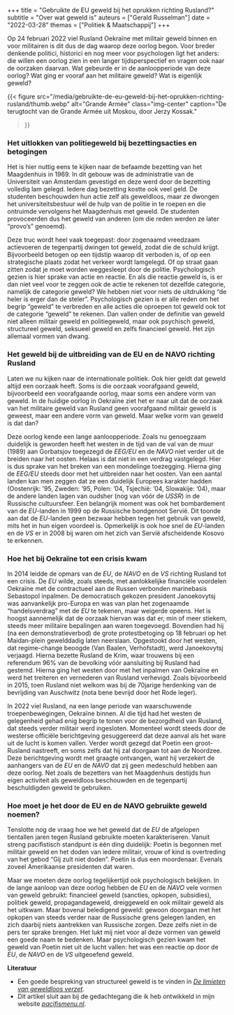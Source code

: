 +++
title    = "Gebruikte de EU geweld bij het oprukken richting Rusland?"
subtitle = "Over wat geweld is"
auteurs  = ["Gerald Russelman"]
date     = "2022-03-28"
themas   = ["Politiek & Maatschappij"]
+++


Op 24 februari 2022 viel Rusland Oekraïne met militair geweld binnen en voor militairen is dit dus de dag waarop deze oorlog begon. Voor breder denkende politici, historici en nog meer voor psychologen ligt het anders: die willen een oorlog zien in een langer tijdsperspectief en vragen ook naar de oorzaken daarvan. Wat gebeurde er in de aanloopperiode van deze oorlog? Wat ging er vooraf aan het militaire geweld? Wat is eigenlijk geweld? 


{{< figure
	src="/media/gebruikte-de-eu-geweld-bij-het-oprukken-richting-rusland/thumb.webp"
	alt="Grande Armée"
	class="img-center"
	caption="De terugtocht van de Grande Armée uit Moskou, door Jerzy Kossak."
>}}

### Het uitlokken van politiegeweld bij bezettingsacties en betogingen

Het is hier nuttig eens te kijken naar de befaamde bezetting van het Maagdenhuis in 1969. In dit gebouw was de administratie van de Universiteit van Amsterdam gevestigd en deze werd door de bezetting volledig lam gelegd. Iedere dag bezetting kostte ook veel geld. De studenten beschouwden hun actie zelf als geweldloos, maar ze dwongen het universiteitsbestuur wél de hulp van de politie in te roepen en die ontruimde vervolgens het Maagdenhuis met geweld. De studenten provoceerden dus het geweld van anderen (om die reden werden ze later “provo’s” genoemd).

Deze truc wordt heel vaak toegepast: door zogenaamd vreedzaam actievoeren de tegenpartij dwingen tot geweld, zodat die de schuld krijgt. Bijvoorbeeld betogen op een tijdstip waarop dit verboden is, of op een strategische plaats zodat het verkeer wordt lamgelegd. Of op straat gaan zitten zodat je moet worden weggesleept door de politie. Psychologisch gezien is hier sprake van actie en reactie. En als die reactie geweld is, is er dan niet veel voor te zeggen ook de actie te rekenen tot dezelfde categorie, namelijk de categorie geweld? We hebben niet voor niets de uitdrukking “de heler is erger dan de steler”. Psychologisch gezien is er alle reden om het begrip “geweld” te verbreden en alle acties die oproepen tot geweld ook tot de categorie “geweld” te rekenen. Dan vallen onder de definitie van geweld niet alleen militair geweld en politiegeweld, maar ook psychisch geweld, structureel geweld, seksueel geweld en zelfs financieel geweld. Het zijn allemaal vormen van dwang.  


### Het geweld bij de uitbreiding van de EU en de NAVO richting Rusland

Laten we nu kijken naar de internationale politiek. Ook hier geldt dat geweld altijd een oorzaak heeft. Soms is die oorzaak voorafgaand geweld, bijvoorbeeld een voorafgaande oorlog, maar soms een andere vorm van geweld. In de huidige oorlog in Oekraïne ziet het er naar uit dat de oorzaak van het militaire geweld van Rusland geen voorafgaand militair geweld is geweest, maar een andere vorm van geweld. Maar welke vorm van geweld is dat dan?

Deze oorlog kende een lange aanloopperiode. Zoals nu genoegzaam duidelijk is geworden heeft het westen in de tijd van de val van de muur (1989) aan Gorbatsjov toegezegd de _EEG/EU_ en de _NAVO_ niet verder uit de breiden naar het oosten. Helaas is dat niet in een verdrag vastgelegd. Hier is dus sprake van het breken van een mondelinge toezegging. Hierna ging de _EEG/EU_ steeds door met het uitbreiden naar het oosten. Van een aantal landen kan men zeggen dat ze een duidelijk Europees karakter hadden (Oostenrijk: ’95, Zweden: ’95, Polen: ’04, Tsjechië: ’04, Slowakije: ’04), maar de andere landen lagen van oudsher (nog van vóór de _USSR_) in de Russische cultuursfeer. Een belangrijk moment was ook het bombardement van de <i>EU</i>-landen in 1999 op de Russische bondgenoot Servië. Dit toonde aan dat de <i>EU</i>-landen geen bezwaar hebben tegen het gebruik van geweld, mits het in hun eigen voordeel is. Opmerkelijk is ook hoe snel de <i>EU</i>-landen en de _VS_ er in 2008 bij waren om het zich van Servië afscheidende Kosovo te erkennen. 


### Hoe het bij Oekraïne tot een crisis kwam

In 2014 leidde de opmars van de _EU_, de _NAVO_ en de _VS_ richting Rusland tot een crisis. De _EU_ wilde, zoals steeds, met aanlokkelijke financiële voordelen Oekraïne met de contractueel aan de Russen verbonden marinebasis Sebastopol inpalmen. De democratisch gekozen president Janoekovytsj was aanvankelijk pro-Europa en was van plan het zogenaamde “handelsverdrag” met de _EU_ te tekenen, maar weigerde opeens. Het is hoogst aannemelijk dat de oorzaak hiervan was dat er, min of meer stiekem, steeds meer militaire bepalingen aan waren toegevoegd. Bovendien had hij (na een demonstratieverbod) de grote protestbetoging op 18 februari op het Maidan-plein gewelddadig laten neerslaan. Opgestookt door het westen, dat regime-change beoogde (Van Baalen, Verhofstadt), werd Janoekovytsj verjaagd. Hierna bezette Rusland de Krim, waar trouwens bij een referendum 96% van de bevolking vóór aansluiting bij Rusland had gestemd. Hierna ging het westen door met het inpalmen van Oekraïne en werd het treiteren en vernederen van Rusland verhevigd. Zoals bijvoorbeeld in 2015, toen Rusland niet welkom was bij de 70jarige herdenking van de bevrijding van Auschwitz (nota bene bevrijd door het Rode leger). 

In 2022 viel Rusland, na een lange periode van waarschuwende troepenbewegingen, Oekraïne binnen. Al die tijd had het westen de gelegenheid gehad enig begrip te tonen voor de bezorgdheid van Rusland, dat steeds verder militair werd ingesloten. Momenteel wordt steeds door de westerse officiële berichtgeving gesuggereerd dat deze aanval als het ware uit de lucht is komen vallen. Verder wordt gezegd dat Poetin een groot-Rusland nastreeft, en soms zelfs dat hij zal doorgaan tot aan de Noordzee. Deze berichtgeving wordt met graagte ontvangen, want hij verzekert de aanhangers van de _EU_ en de _NAVO_ dat zij geen medeschuld hebben aan deze oorlog. Net zoals de bezetters van het Maagdenhuis destijds hun eigen activiteit als geweldloos beschouwden en de tegenpartij beschuldigden geweld te gebruiken.


### Hoe moet je het door de EU en de NAVO gebruikte geweld noemen? 

Tenslotte nog de vraag hoe we het geweld dat de _EU_ de afgelopen tientallen jaren tegen Rusland gebruikte moeten karakteriseren. Vanuit streng pacifistisch standpunt is één ding duidelijk: Poetin is begonnen met militair geweld en het doden van iedere militair, vrouw of kind is overtreding van het gebod “Gij zult niet doden”. Poetin is dus een moordenaar. Evenals zoveel Amerikaanse presidenten dat waren.

Maar we moeten deze oorlog tegelijkertijd ook psychologisch bekijken. In de lange aanloop van deze oorlog hebben de _EU_ en de _NAVO_ vele vormen van geweld gebruikt: financieel geweld (sancties, opkopen, subsidies), politiek geweld, propagandageweld, dreiggeweld en ook militair geweld als het uitkwam. Maar bovenal beledigend geweld: gewoon doorgaan met het opkopen van steeds verder naar de Russische grens gelegen landen, en zich daarbij niets aantrekken van Russische zorgen. Deze zelfs niet in de pers ter sprake brengen. Het lukt mij niet voor al deze vormen van geweld een goede naam te bedenken. Maar psychologisch gezien kwam het geweld van Poetin niet uit de lucht vallen: het was een reactie op door de _EU_, de _NAVO_ en de _VS_ uitgeoefend geweld.


<section class="footnotes">

**Literatuur**

* Een goede bespreking van structureel geweld is te vinden in _[De limieten van geweldloos verzet](https://www.academia.edu/40157053/De_limieten_van_geweldloos_verzet)_.
* Dit artikel sluit aan bij de gedachtegang die ik heb ontwikkeld in mijn website _[pacifismenu.nl](http://pacifismenu.nl/)_.

</section>
